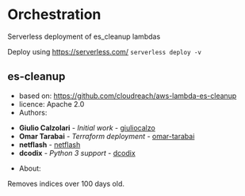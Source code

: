 # Orchestration

Serverless deployment of es_cleanup lambdas

Deploy using https://serverless.com/ 
`serverless deploy -v`


## es-cleanup
- based on: https://github.com/cloudreach/aws-lambda-es-cleanup 
- licence: Apache 2.0
- Authors: 


* **Giulio Calzolari** - *Initial work* - [giuliocalzo](https://github.com/giuliocalzolari)
* **Omar Tarabai** - *Terraform deployment* - [omar-tarabai](https://github.com/omar-tarabai)
* **netflash**  - [netflash](https://github.com/netflash)
* **dcodix** - *Python 3 support* - [dcodix](https://github.com/dcodix)


- About: 


Removes indices over 100 days old. 
